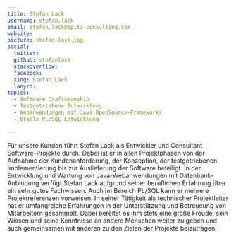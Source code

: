 ```yaml
---
title: Stefan Lack
username: stefan.lack
email: stefan.lack@opitz-consulting.com
website:
picture: stefan.lack.jpg
social:
  twitter:
  github: stefanlack
  stackoverflow:
  facebook:
  xing: Stefan_Lack
  lanyrd:
topics:
  - Software Craftsmanship
  - Testgetriebene Entwicklung
  - Webanwendungen mit Java OpenSource-Frameworks
  - Oracle PL/SQL Entwicklung

---
```


Für unsere Kunden führt Stefan Lack als Entwickler und Consultant Software-Projekte durch. Dabei ist er in allen Projektphasen von der Aufnahme der Kundenanforderung, der Konzeption, der  testgetriebenen Implementierung bis zur Auslieferung der Software beteiligt.
In der Entwicklung und Wartung von Java-Webanwendungen mit Datenbank-Anbindung verfügt Stefan Lack aufgrund seiner beruflichen Erfahrung über ein sehr gutes Fachwissen. Auch im Bereich PL/SQL kann er mehrere Projektreferenzen vorweisen.
In seiner Tätigkeit als technischer Projektleiter hat er umfangreiche Erfahrungen in der Unterstützung und Betreueung von Mitarbeitern gesammelt. Dabei bereitet es ihm stets eine große Freude, sein Wissen und seine Kenntnisse an andere Menschen weiter zu geben und auch gemeinsamen mit anderen zu den Zielen der  Projekte beizutragen.
